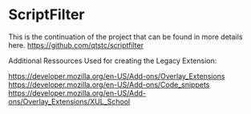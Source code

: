 # ScriptFilter

This is the continuation of the project that can be found in more details here.
https://github.com/qtstc/scriptfilter

Additional Ressources Used for creating the Legacy Extension:

https://developer.mozilla.org/en-US/Add-ons/Overlay_Extensions
https://developer.mozilla.org/en-US/Add-ons/Code_snippets
https://developer.mozilla.org/en-US/Add-ons/Overlay_Extensions/XUL_School
